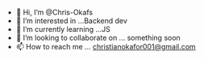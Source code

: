 - 👋 Hi, I’m @Chris-Okafs
- 👀 I’m interested in ...Backend dev
- 🌱 I’m currently learning ...JS
- 💞️ I’m looking to collaborate on ... something soon
- 📫 How to reach me ... christianokafor001@gmail.com

<!---
Chris-Okafs/Chris-Okafs is a ✨ special ✨ repository because its `README.md` (this file) appears on your GitHub profile.
You can click the Preview link to take a look at your changes.
--->
